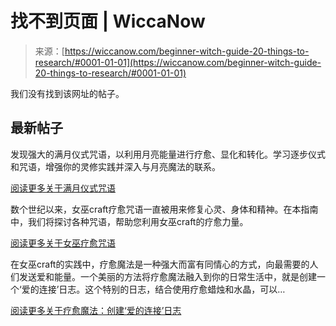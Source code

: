 <!--yml

category: 未分类

日期：2024-06-12 20:04:12

-->

# 找不到页面 | WiccaNow

> 来源：[https://wiccanow.com/beginner-witch-guide-20-things-to-research/#0001-01-01](https://wiccanow.com/beginner-witch-guide-20-things-to-research/#0001-01-01)

<main id="content" class="content-container">

我们没有找到该网址的帖子。

## 最新帖子

发现强大的满月仪式咒语，以利用月亮能量进行疗愈、显化和转化。学习逐步仪式和咒语，增强你的灵修实践并深入与月亮魔法的联系。

[阅读更多关于满月仪式咒语](https://wiccanow.com/full-moon-ritual-spells/)

数个世纪以来，女巫craft疗愈咒语一直被用来修复心灵、身体和精神。在本指南中，我们将探讨各种咒语，帮助您利用女巫craft的疗愈力量。

[阅读更多关于女巫疗愈咒语](https://wiccanow.com/witchcraft-healing-spells/)

在女巫craft的实践中，疗愈魔法是一种强大而富有同情心的方式，向最需要的人们发送爱和能量。一个美丽的方法将疗愈魔法融入到你的日常生活中，就是创建一个‘爱的连接’日志。这个特别的日志，结合使用疗愈蜡烛和水晶，可以…

[阅读更多关于疗愈魔法：创建‘爱的连接’日志](https://wiccanow.com/healing-magick-creating-a-loving-connections-journal/)</main>
